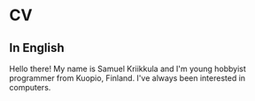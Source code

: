 # CV

## In English
Hello there! My name is Samuel Kriikkula and I'm young hobbyist programmer from Kuopio, Finland.
I've always been interested in computers.